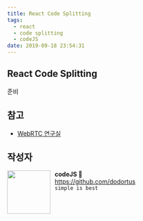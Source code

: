```yaml
---
title: React Code Splitting
tags:
  - react
  - code splitting
  - codeJS
date: 2019-09-18 23:54:31
---
```


## React Code Splitting

준비

## 참고

- [WebRTC 연구실](https://webrtclab.herokuapp.com)

## 작성자

<img src="https://avatars2.githubusercontent.com/u/1393664?s=200&v=4" width="100" align="left" style="margin-right: 10px">

**codeJS 🐘**<br>https://github.com/dodortus<br>`simple is best`

